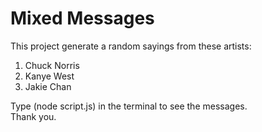 # Mixed Messages
This project generate a random sayings from these artists:
1. Chuck Norris
2. Kanye West
3. Jakie Chan

Type (node script.js) in the terminal to see the messages.    
Thank you.